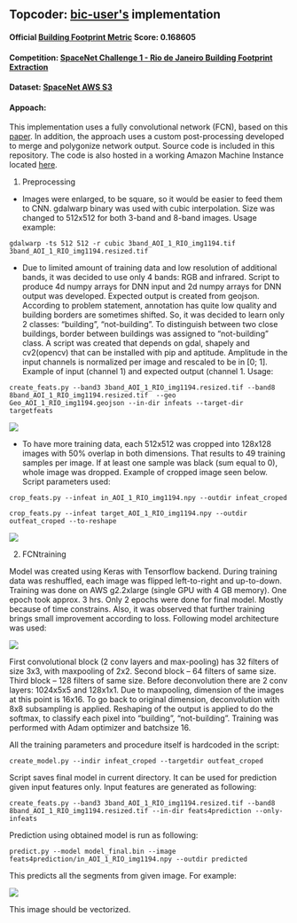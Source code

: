 ## Topcoder: [bic-user's](https://www.topcoder.com/members/bic-user/) implementation

#### Official [Building Footprint Metric](https://github.com/SpaceNetChallenge/utilities#evaluation-metric) Score: 0.168605

#### Competition: [SpaceNet Challenge 1 - Rio de Janeiro Building Footprint Extraction](http://crowdsourcing.topcoder.com/spacenet)

#### Dataset: [SpaceNet AWS S3](https://aws.amazon.com/public-datasets/spacenet/)

#### Appoach:
This implementation uses a fully convolutional network (FCN), based on this [paper](https://goo.gl/FlcsMg). In addition, the approach uses a custom post-processing developed to merge and polygonize network output. Source code is included in this repository. The code is also hosted in a working Amazon Machine Instance located [here](https://aws.amazon.com/).


1. Preprocessing
* Images were enlarged, to be square, so it would be easier to feed them to CNN. gdalwarp binary was used with cubic interpolation. Size was changed to 512x512 for both 3-band and 8-band images. Usage example:
```shell
gdalwarp -ts 512 512 -r cubic 3band_AOI_1_RIO_img1194.tif 3band_AOI_1_RIO_img1194.resized.tif
```
* Due to limited amount of training data and low resolution of additional bands, it was decided to use only 4 bands: RGB and infrared. Script to produce 4d numpy arrays for DNN input and 2d numpy arrays for DNN output was developed. Expected output is created from geojson. According to problem statement, annotation has quite low quality and building borders are sometimes shifted. So, it was decided to learn only 2 classes: “building”, “not-building”. To distinguish between two close buildings, border between buildings was assigned to “not-building” class. A script was created that depends on gdal, shapely and cv2(opencv) that can be installed with pip and aptitude. Amplitude in the input channels is normalized per image and rescaled to be in [0; 1]. Example of input (channel 1) and expected output (channel 1. Usage:
```shell
create_feats.py --band3 3band_AOI_1_RIO_img1194.resized.tif --band8  8band_AOI_1_RIO_img1194.resized.tif  --geo Geo_AOI_1_RIO_img1194.geojson --in-dir infeats --target-dir targetfeats
```
![](https://github.com/SpaceNetChallenge/BuildingDetectors/blob/master/bic-user/images/image1.png)
* To have more training data, each 512x512 was cropped into 128x128 images with 50% overlap in both dimensions. That results to 49 training samples per image. If at least one sample was black (sum equal to 0), whole image was dropped. Example of cropped image seen below. Script parameters used:
```shell
crop_feats.py --infeat in_AOI_1_RIO_img1194.npy --outdir infeat_croped

crop_feats.py --infeat target_AOI_1_RIO_img1194.npy --outdir outfeat_croped --to-reshape
```
![](https://github.com/SpaceNetChallenge/BuildingDetectors/blob/master/bic-user/images/image2.png)

2. FCNtraining

Model was created using Keras with Tensorflow backend. During training data was reshuffled, each image was flipped left-to-right and up-to-down. Training was done on AWS g2.2xlarge (single GPU with 4 GB memory). One epoch took approx. 3 hrs. Only 2 epochs were done for final model. Mostly because of time constrains. Also, it was observed that further training brings small improvement according to loss. Following model architecture was used:

![](https://github.com/SpaceNetChallenge/BuildingDetectors/blob/master/bic-user/images/image3.png)

First convolutional block (2 conv layers and max-pooling) has 32 filters of size 3x3, with maxpooling of 2x2. Second block – 64 filters of same size. Third block – 128 filters of same size. Before deconvolution there are 2 conv layers: 1024x5x5 and 128x1x1. Due to maxpooling, dimension of the images at this point is 16x16. To go back to original dimension, deconvolution with 8x8 subsampling is applied. Reshaping of the output is applied to do the softmax, to classify each pixel into “building”, “not-building”. Training was performed with Adam optimizer and batchsize 16.

All the training parameters and procedure itself is hardcoded in the script:

```shell
create_model.py --indir infeat_croped --targetdir outfeat_croped
```

Script saves final model in current directory. It can be used for prediction given input features only. Input features are generated as following:

```shell
create_feats.py --band3 3band_AOI_1_RIO_img1194.resized.tif --band8 8band_AOI_1_RIO_img1194.resized.tif --in-dir feats4prediction --only-infeats
```
Prediction using obtained model is run as following:
```shell
predict.py --model model_final.bin --image feats4prediction/in_AOI_1_RIO_img1194.npy --outdir predicted
```
This predicts all the segments from given image. For example:

![](https://github.com/SpaceNetChallenge/BuildingDetectors/blob/master/bic-user/images/image4.png)

This image should be vectorized.
